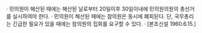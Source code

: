 · 민의원이 해산된 때에는 해산된 날로부터 20일이후 30일이내에 민의원의원의 총선거를 실시하여야 한다.
· 민의원이 해산된 때에는 참의원은 동시에 폐회된다. 단, 국무총리는 긴급한 필요가 있을 때에는 참의원의 집회를 요구할 수 있다.
· [본조신설 1960.6.15.]
